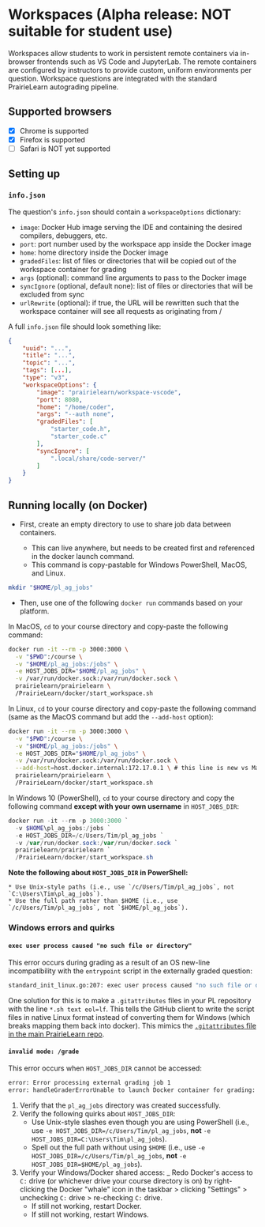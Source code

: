 # Workspaces (Alpha release: NOT suitable for student use)

Workspaces allow students to work in persistent remote containers via in-browser frontends such as VS Code and JupyterLab. The remote containers are configured by instructors to provide custom, uniform environments per question. Workspace questions are integrated with the standard PrairieLearn autograding pipeline.

## Supported browsers

* [x] Chrome is supported
* [x] Firefox is supported
* [ ] Safari is NOT yet supported

## Setting up

### `info.json`

The question's `info.json` should contain a `workspaceOptions` dictionary:

* `image`: Docker Hub image serving the IDE and containing the desired compilers, debuggers, etc.
* `port`: port number used by the workspace app inside the Docker image
* `home`: home directory inside the Docker image
* `gradedFiles`: list of files or directories that will be copied out of the workspace container for grading
* `args` (optional): command line arguments to pass to the Docker image
* `syncIgnore` (optional, default none): list of files or directories that will be excluded from sync
* `urlRewrite` (optional): if true, the URL will be rewritten such that the workspace container will see all requests as originating from /

A full `info.json` file should look something like:

```json
{
    "uuid": "...",
    "title": "...",
    "topic": "...",
    "tags": [...],
    "type": "v3",
    "workspaceOptions": {
        "image": "prairielearn/workspace-vscode",
        "port": 8080,
        "home": "/home/coder",
        "args": "--auth none",
        "gradedFiles": [
            "starter_code.h",
            "starter_code.c"
        ],
        "syncIgnore": [
            ".local/share/code-server/"
        ]
    }
}
```

## Running locally (on Docker)

* First, create an empty directory to use to share job data between containers.

    * This can live anywhere, but needs to be created first and referenced in the docker launch command.
    * This command is copy-pastable for Windows PowerShell, MacOS, and Linux.

```sh
mkdir "$HOME/pl_ag_jobs"
```

* Then, use one of the following `docker run` commands based on your platform.

In MacOS, `cd` to your course directory and copy-paste the following command:

```sh
docker run -it --rm -p 3000:3000 \
  -v "$PWD":/course \
  -v "$HOME/pl_ag_jobs:/jobs" \
  -e HOST_JOBS_DIR="$HOME/pl_ag_jobs" \
  -v /var/run/docker.sock:/var/run/docker.sock \
  prairielearn/prairielearn \
  /PrairieLearn/docker/start_workspace.sh
```

In Linux, `cd` to your course directory and copy-paste the following command (same as the MacOS command but add the `--add-host` option):

```sh
docker run -it --rm -p 3000:3000 \
  -v "$PWD":/course \
  -v "$HOME/pl_ag_jobs:/jobs" \
  -e HOST_JOBS_DIR="$HOME/pl_ag_jobs" \
  -v /var/run/docker.sock:/var/run/docker.sock \
  --add-host=host.docker.internal:172.17.0.1 \ # this line is new vs MacOS
  prairielearn/prairielearn \
  /PrairieLearn/docker/start_workspace.sh
```

In Windows 10 (PowerShell), `cd` to your course directory and copy the following command **except with your own username** in `HOST_JOBS_DIR`:

```powershell
docker run -it --rm -p 3000:3000 `
  -v $HOME\pl_ag_jobs:/jobs `
  -e HOST_JOBS_DIR=/c/Users/Tim/pl_ag_jobs `
  -v /var/run/docker.sock:/var/run/docker.sock `
  prairielearn/prairielearn `
  /PrairieLearn/docker/start_workspace.sh
```

**Note the following about `HOST_JOBS_DIR` in PowerShell:**

    * Use Unix-style paths (i.e., use `/c/Users/Tim/pl_ag_jobs`, not `C:\Users\Tim\pl_ag_jobs`).
    * Use the full path rather than $HOME (i.e., use `/c/Users/Tim/pl_ag_jobs`, not `$HOME/pl_ag_jobs`).

### Windows errors and quirks

#### `exec user process caused "no such file or directory"`

This error occurs during grading as a result of an OS new-line incompatibility with the `entrypoint` script in the externally
graded question:

```sh
standard_init_linux.go:207: exec user process caused "no such file or directory"
```

One solution for this is to make a `.gitattributes` files in your PL repository with the line
`*.sh text eol=lf`. This tells the GitHub client to write the script files in native Linux
format instead of converting them for Windows (which breaks mapping them back into docker).
This mimics the [`.gitattributes` file in the main PrairieLearn repo](https://github.com/PrairieLearn/PrairieLearn/blob/master/.gitattributes).

#### `invalid mode: /grade`

This error occurs when `HOST_JOBS_DIR` cannot be accessed:

```sh
error: Error processing external grading job 1
error: handleGraderErrorUnable to launch Docker container for grading: (HTTP code 500) server error - invalid mode: /grade
```

1. Verify that the `pl_ag_jobs` directory was created successfully.
2. Verify the following quirks about `HOST_JOBS_DIR`:
    - Use Unix-style slashes even though you are using PowerShell (i.e., use `-e HOST_JOBS_DIR=/c/Users/Tim/pl_ag_jobs`, **not** `-e HOST_JOBS_DIR=C:\Users\Tim\pl_ag_jobs`).
    - Spell out the full path without using `$HOME` (i.e., use `-e HOST_JOBS_DIR=/c/Users/Tim/pl_ag_jobs`, **not** `-e HOST_JOBS_DIR=$HOME/pl_ag_jobs`).
3. Verify your Windows/Docker shared access:
    _ Redo Docker's access to `C:` drive (or whichever drive your course directory is on) by right-clicking the Docker "whale" icon in the taskbar > clicking "Settings" > unchecking `C:` drive > re-checking `C:` drive.
    - If still not working, restart Docker.
    - If still not working, restart Windows.
